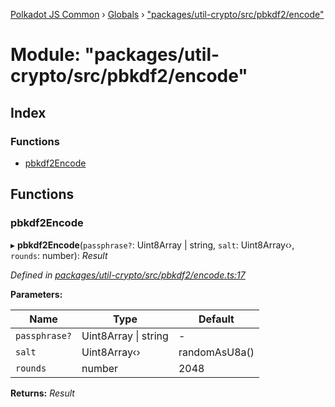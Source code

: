 [Polkadot JS Common](../README.md) › [Globals](../globals.md) › ["packages/util-crypto/src/pbkdf2/encode"](_packages_util_crypto_src_pbkdf2_encode_.md)

# Module: "packages/util-crypto/src/pbkdf2/encode"

## Index

### Functions

* [pbkdf2Encode](_packages_util_crypto_src_pbkdf2_encode_.md#pbkdf2encode)

## Functions

###  pbkdf2Encode

▸ **pbkdf2Encode**(`passphrase?`: Uint8Array | string, `salt`: Uint8Array‹›, `rounds`: number): *Result*

*Defined in [packages/util-crypto/src/pbkdf2/encode.ts:17](https://github.com/polkadot-js/common/blob/1c6b4bfc/packages/util-crypto/src/pbkdf2/encode.ts#L17)*

**Parameters:**

Name | Type | Default |
------ | ------ | ------ |
`passphrase?` | Uint8Array &#124; string | - |
`salt` | Uint8Array‹› | randomAsU8a() |
`rounds` | number | 2048 |

**Returns:** *Result*
